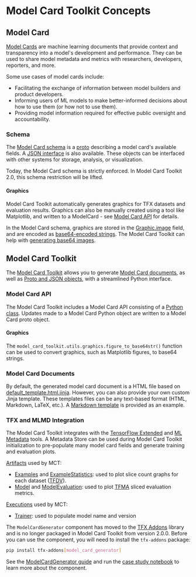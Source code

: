 # Model Card Toolkit Concepts







## Model Card

[Model Cards](https://arxiv.org/abs/1810.03993) are machine learning documents that provide context and transparency into a model's development and performance. They can be used to share model metadata and metrics with researchers, developers, reporters, and more.

Some use cases of model cards include:

* Facilitating the exchange of information between model builders and product developers.
* Informing users of ML models to make better-informed decisions about how to use them (or how not to use them).
* Providing model information required for effective public oversight and accountability.

### Schema

The
[Model Card schema](https://github.com/tensorflow/model-card-toolkit/blob/main/model_card_toolkit/proto/model_card.proto)
is a [proto](https://developers.google.com/protocol-buffers) describing a model
card's available fields. A
[JSON interface](https://github.com/tensorflow/model-card-toolkit/blob/main/model_card_toolkit/schema)
is also available. These objects can be interfaced with other systems for
storage, analysis, or visualization.

Today, the Model Card schema is strictly enforced. In Model Card Toolkit 2.0,
this schema restriction will be lifted.

#### Graphics

Model Card Toolkit automatically generates graphics for TFX datasets and
evaluation results. Graphics can also be manually created using a tool like
Matplotlib, and written to a ModelCard - see [Model Card API](###model-card-api)
for details.

In the Model Card schema, graphics are stored in the
[Graphic.image](https://github.com/tensorflow/model-card-toolkit/blob/3b565d9ec14dbf147756379649a3a32934921460/model_card_toolkit/model_card.py#L154)
field, and are encoded as
[base64-encoded strings](https://en.wikipedia.org/wiki/Base64). The Model Card
Toolkit can help with [generating base64 images](###model-card-api).

## Model Card Toolkit

The
[Model Card Toolkit](https://github.com/tensorflow/model-card-toolkit/blob/main/model_card_toolkit/model_card_toolkit.py)
allows you to generate [Model Card documents](###model-card-documents), as well
as [Proto and JSON objects](###schema), with a streamlined Python interface.

### Model Card API

The Model Card Toolkit includes a Model Card API consisting of a
[Python class](https://github.com/tensorflow/model-card-toolkit/blob/main/model_card_toolkit/model_card.py).
Updates made to a Model Card Python object are written to a Model Card proto
object.

#### Graphics

The `model_card_toolkit.utils.graphics.figure_to_base64str()` function can be
used to convert graphics, such as Matplotlib figures, to base64 strings.

### Model Card Documents

By default, the generated model card document is a HTML file based on
[default_template.html.jinja](https://github.com/tensorflow/model-card-toolkit/blob/main/model_card_toolkit/template/html/default_template.html.jinja).
However, you can also provide your own custom Jinja template. These templates
files can be any text-based format (HTML, Markdown, LaTeX, etc.). A
[Markdown template](https://github.com/tensorflow/model-card-toolkit/blob/main/model_card_toolkit/template/md/default_template.md.jinja)
is provided as an example.

### TFX and MLMD Integration

The Model Card Toolkit integrates with the
[TensorFlow Extended](https://www.tensorflow.org/tfx) and
[ML Metadata](https://www.tensorflow.org/tfx/guide/mlmd) tools. A Metadata Store
can be used during Model Card Toolkit initialization to pre-populate many model
card fields and generate training and evaluation plots.

[Artifacts](https://github.com/tensorflow/tfx/blob/master/tfx/types/standard_artifacts.py)
used by MCT:

*   [Examples](https://github.com/tensorflow/tfx/blob/74978506db5b7463c6f3c5b0716c4e834314b596/tfx/types/standard_artifacts.py#L76)
    and
    [ExampleStatistics](https://github.com/tensorflow/tfx/blob/74978506db5b7463c6f3c5b0716c4e834314b596/tfx/types/standard_artifacts.py#L93):
    used to plot slice count graphs for each dataset
    ([TFDV](https://www.tensorflow.org/tfx/data_validation/get_started)).
*   [Model](https://github.com/tensorflow/tfx/blob/74978506db5b7463c6f3c5b0716c4e834314b596/tfx/types/standard_artifacts.py#L114)
    and
    [ModelEvaluation](https://github.com/tensorflow/tfx/blob/74978506db5b7463c6f3c5b0716c4e834314b596/tfx/types/standard_artifacts.py#L126):
    used to plot
    [TFMA](https://www.tensorflow.org/tfx/model_analysis/get_started) sliced
    evaluation metrics.

[Executions](https://github.com/tensorflow/tfx/blob/master/tfx/types/standard_component_specs.py)
used by MCT:

*   [Trainer](https://www.tensorflow.org/tfx/api_docs/python/tfx/v1/components/Trainer):
    used to populate model name and version

The `ModelCardGenerator` component has moved to the
[TFX Addons](https://github.com/tensorflow/tfx-addons) library and is no longer
packaged in Model Card Toolkit from version 2.0.0. Before you can use the
component, you will need to install the `tfx-addons` package:

```sh
pip install tfx-addons[model_card_generator]
```

See the [ModelCardGenerator guide](https://github.com/tensorflow/tfx-addons/blob/main/tfx_addons/model_card_generator/README.md)
and run the [case study notebook](https://github.com/tensorflow/tfx-addons/blob/main/examples/model_card_generator/MLMD_Model_Card_Toolkit_Demo.ipynb)
to learn more about the component.
